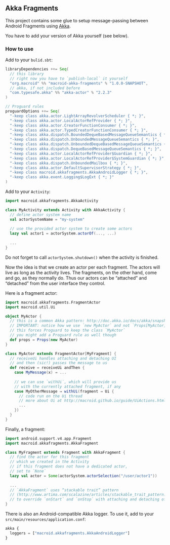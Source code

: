 ## Akka Fragments

This project contains some glue to setup message-passing between Android Fragments using [Akka](http://akka.io).

You have to add your version of Akka yourself (see below).

### How to use

Add to your `bulid.sbt`:

```scala
libraryDependencies ++= Seq(
  // this library
  // right now you have to `publish-local` it yourself
  "org.macroid" %% "macroid-akka-fragments" % "1.0.0-SNAPSHOT",
  // akka, if not included before
  "com.typesafe.akka" %% "akka-actor" % "2.2.3"
)

// Proguard rules
proguardOptions ++= Seq(
  "-keep class akka.actor.LightArrayRevolverScheduler { *; }",
  "-keep class akka.actor.LocalActorRefProvider { *; }",
  "-keep class akka.actor.CreatorFunctionConsumer { *; }",
  "-keep class akka.actor.TypedCreatorFunctionConsumer { *; }",
  "-keep class akka.dispatch.BoundedDequeBasedMessageQueueSemantics { *; }",
  "-keep class akka.dispatch.UnboundedMessageQueueSemantics { *; }",
  "-keep class akka.dispatch.UnboundedDequeBasedMessageQueueSemantics { *; }",
  "-keep class akka.dispatch.DequeBasedMessageQueueSemantics { *; }",
  "-keep class akka.actor.LocalActorRefProvider$Guardian { *; }",
  "-keep class akka.actor.LocalActorRefProvider$SystemGuardian { *; }",
  "-keep class akka.dispatch.UnboundedMailbox { *; }",
  "-keep class akka.actor.DefaultSupervisorStrategy { *; }",
  "-keep class macroid.akkafragments.AkkaAndroidLogger { *; }",
  "-keep class akka.event.Logging$LogExt { *; }"
)
```

Add to your `Activity`:

```scala
import macroid.akkafragments.AkkaActivity

class MyActivity extends Activity with AkkaActivity {
  // define actor system name
  val actorSystemName = "my-system"
  
  // use the provided actor system to create some actors
  lazy val actor1 = actorSystem.actorOf(..., ...)
  
  ...
}
```

Do not forget to call `actorSystem.shutdown()` when the activity is finished.

Now the idea is that we create an actor per each fragment. The actors will live as long as the activity lives.
The fragments, on the other hand, come and go, as they normally do. Thus our actors can be “attached” and “detached”
from the user interface they control.

Here is a fragment actor:

```scala
import macroid.akkafragments.FragmentActor
import macroid.util.Ui

object MyActor {
  // this is a common Akka pattern: http://doc.akka.io/docs/akka/snapshot/scala/actors.html
  // IMPORTANT: notice how we use `new MyActor` and not `Props[MyActor]`
  // this forces Proguard to keep the class `MyActor`
  // you might add a Proguard rule as well though
  def props = Props(new MyActor)
}

class MyActor extends FragmentActor[MyFragment] {
  // receiveUi handles attaching and detaching UI
  // and then (sic!) passes the message to us
  def receive = receiveUi andThen {
    case MyMessage(x) ⇒ ...
    
    // we can use `withUi`, which will provide us
    // with the currently attached fragment, if any
    case MyOtherMessage ⇒ withUi(fragment ⇒ Ui {
      // code run on the Ui thread
      // more about Ui at http://macroid.github.io/guide/UiActions.html
      ...
    })
  }
}
```

Finally, a fragment:

```scala
import android.support.v4.app.Fragment
import macroid.akkafragments.AkkaFragment

class MyFragment extends Fragment with AkkaFragment {
  // find the actor for this fragment
  // which we created in the Activity
  // if this fragment does not have a dedicated actor,
  // set to `None`
  lazy val actor = Some(actorSystem.actorSelection("/user/actor1"))
  
  ...
  // `AkkaFragment` uses “stackable trait” pattern
  // (http://www.artima.com/scalazine/articles/stackable_trait_pattern.html)
  // to override `onStart` and `onStop` with attaching and detaching of the actor
}
```

There is also an Android-compatible Akka logger. To use it, add to your `src/main/resources/application.conf`:
```javascript
akka {
  loggers = ["macroid.akkafragments.AkkaAndroidLogger"]
}
```
